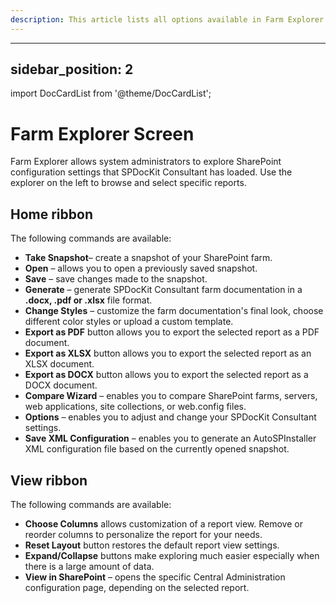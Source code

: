 ```yaml
---
description: This article lists all options available in Farm Explorer.
---
```


---
sidebar_position: 2
---

import DocCardList from '@theme/DocCardList';

# Farm Explorer Screen

<DocCardList />

Farm Explorer allows system administrators to explore SharePoint configuration settings that SPDocKit Consultant has loaded. Use the explorer on the left to browse and select specific reports.

## Home ribbon

The following commands are available:

* **Take Snapshot**– create a snapshot of your SharePoint farm.
* **Open** – allows you to open a previously saved snapshot.
* **Save** – save changes made to the snapshot.
* **Generate** – generate SPDocKit Consultant farm documentation in a **.docx, .pdf or .xlsx** file format.
* **Change Styles** – customize the farm documentation's final look, choose different color styles or upload a custom template.
* **Export as PDF** button allows you to export the selected report as a PDF document.
* **Export as XLSX** button allows you to export the selected report as an XLSX document.
* **Export as DOCX** button allows you to export the selected report as a DOCX document.
* **Compare Wizard** – enables you to compare SharePoint farms, servers, web applications, site collections, or web.config files.
* **Options** – enables you to adjust and change your SPDocKit Consultant settings.
* **Save XML Configuration** – enables you to generate an AutoSPInstaller XML configuration file based on the currently opened snapshot.

## View ribbon

The following commands are available:

* **Choose Columns** allows customization of a report view. Remove or reorder columns to personalize the report for your needs.
* **Reset Layout** button restores the default report view settings.
* **Expand/Collapse** buttons make exploring much easier especially when there is a large amount of data.
* **View in SharePoint** – opens the specific Central Administration configuration page, depending on the selected report.


